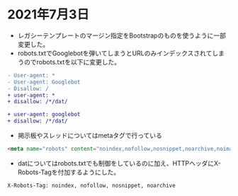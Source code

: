 # 2021年7月3日

- レガシーテンプレートのマージン指定をBootstrapのものを使うように一部変更した。
- robots.txtでGooglebotを弾いてしまうとURLのみインデックスされてしまうのでrobots.txtを以下に変更した。

```diff
- User-agent: *
- User-agent: Googlebot
- Disallow: /
+ user-agent: *
+ disallow: /*/dat/

+ user-agent: googlebot
+ disallow: /*/dat/
```

- 掲示板やスレッドについてはmetaタグで行っている
```html
<meta name="robots" content="noindex,nofollow,nosnippet,noarchive,noimageindex">
```

- datについてはrobots.txtでも制御をしているのに加え、HTTPヘッダにX-Robots-Tagを付加するようにした。
```
X-Robots-Tag: noindex, nofollow, nosnippet, noarchive
```
